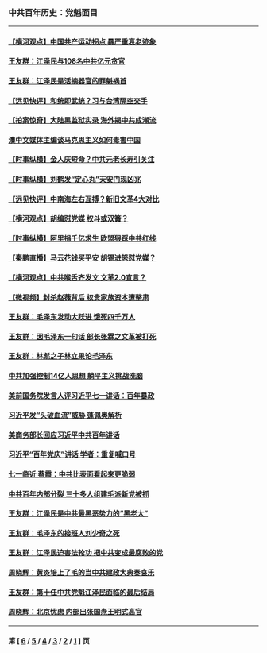 ### 中共百年历史：党魁面目
---
#### [【横河观点】中国共产运动拐点 暴严重衰老迹象](../../pages/nf1176107/n13388333.md?11300430) 
#### [王友群：江泽民与108名中共亿元贪官](../../pages/nf1176107/n13352358.md?11300430) 
#### [王友群：江泽民是活摘器官的罪魁祸首](../../pages/nf1176107/n13336903.md?11300430) 
#### [【远见快评】和统即武统？习与台湾隔空交手](../../pages/nf1176107/n13297739.md?11300430) 
#### [【拍案惊奇】大陆黑监狱实录 海外揭中共成潮流](../../pages/nf1176107/n13288853.md?11300430) 
#### [澳中文媒体主编谈马克思主义如何毒害中国](../../pages/nf1176107/n13257387.md?11300430) 
#### [【时事纵横】金人庆短命？中共元老长寿引关注](../../pages/nf1176107/n13217934.md?11300430) 
#### [【时事纵横】刘鹤发“定心丸”天安门现凶兆](../../pages/nf1176107/n13215416.md?11300430) 
#### [【远见快评】中南海左右互搏？新旧文革4大对比](../../pages/nf1176107/n13214745.md?11300430) 
#### [【横河观点】胡编怼党媒 权斗或双簧？](../../pages/nf1176107/n13210864.md?11300430) 
#### [【时事纵横】阿里捐千亿求生 欧盟狠踩中共红线](../../pages/nf1176107/n13206431.md?11300430) 
#### [【秦鹏直播】马云花钱买平安 胡锡进怒怼党媒？](../../pages/nf1176107/n13206392.md?11300430) 
#### [【横河观点】中共喉舌齐发文 文革2.0宣言？](../../pages/nf1176107/n13201248.md?11300430) 
#### [【微视频】封杀赵薇背后 权贵家族资本遭整肃](../../pages/nf1176107/n13197798.md?11300430) 
#### [王友群：毛泽东发动大跃进 饿死四千万人](../../pages/nf1176107/n13177158.md?11300430) 
#### [王友群：因毛泽东一句话 部长张霖之文革被打死](../../pages/nf1176107/n13161711.md?11300430) 
#### [王友群：林彪之子林立果论毛泽东](../../pages/nf1176107/n13128622.md?11300430) 
#### [中共加强控制14亿人思想 躺平主义挑战洗脑](../../pages/nf1176107/n13094299.md?11300430) 
#### [美前国务院发言人评习近平七一讲话：百年暴政](../../pages/nf1176107/n13066986.md?11300430) 
#### [习近平发“头破血流”威胁 蓬佩奥解析](../../pages/nf1176107/n13063604.md?11300430) 
#### [美商务部长回应习近平中共百年讲话](../../pages/nf1176107/n13062903.md?11300430) 
#### [习近平“百年党庆”讲话 学者：重复喊口号](../../pages/nf1176107/n13061411.md?11300430) 
#### [七一临近 蔡霞：中共比表面看起来更脆弱](../../pages/nf1176107/n13056418.md?11300430) 
#### [中共百年内部分裂 三十多人组建毛派新党被抓](../../pages/nf1176107/n13044023.md?11300430) 
#### [王友群：江泽民是中共最黑恶势力的“黑老大”](../../pages/nf1176107/n13022180.md?11300430) 
#### [王友群：毛泽东的接班人刘少奇之死](../../pages/nf1176107/n12991772.md?11300430) 
#### [王友群：江泽民迫害法轮功 把中共变成最腐败的党](../../pages/nf1176107/n12947347.md?11300430) 
#### [周晓辉：黄炎培上了毛的当中共建政大典奏哀乐](../../pages/nf1176107/n12942780.md?11300430) 
#### [王友群：第十任中共党魁江泽民面临的最后结局](../../pages/nf1176107/n12933748.md?11300430) 
#### [周晓辉：北京忧虑 内部出张国焘王明式高官](../../pages/nf1176107/n12931709.md?11300430) 

---
#### 第 [ [6](./6.md?11300430) / [5](./5.md?11300430) / [4](./4.md?11300430) / [3](./3.md?11300430) / [2](./2.md?11300430) / [1](./1.md?11300430) ] 页
